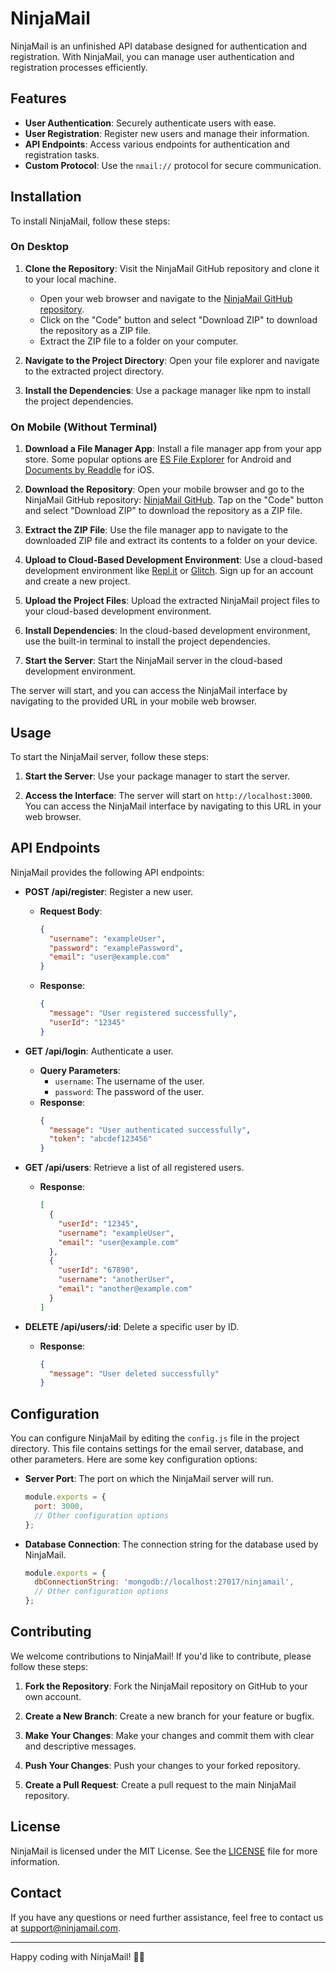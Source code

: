 # NinjaMail

NinjaMail is an unfinished API database designed for authentication and registration. With NinjaMail, you can manage user authentication and registration processes efficiently.

## Features

- **User Authentication**: Securely authenticate users with ease.
- **User Registration**: Register new users and manage their information.
- **API Endpoints**: Access various endpoints for authentication and registration tasks.
- **Custom Protocol**: Use the `nmail://` protocol for secure communication.

## Installation

To install NinjaMail, follow these steps:

### On Desktop

1. **Clone the Repository**: Visit the NinjaMail GitHub repository and clone it to your local machine.
   - Open your web browser and navigate to the [NinjaMail GitHub repository](https://github.com/Thebloxers998/ninjamail).
   - Click on the "Code" button and select "Download ZIP" to download the repository as a ZIP file.
   - Extract the ZIP file to a folder on your computer.

2. **Navigate to the Project Directory**: Open your file explorer and navigate to the extracted project directory.

3. **Install the Dependencies**: Use a package manager like npm to install the project dependencies.

### On Mobile (Without Terminal)

1. **Download a File Manager App**: Install a file manager app from your app store. Some popular options are [ES File Explorer](https://play.google.com/store/apps/details?id=com.estrongs.android.pop) for Android and [Documents by Readdle](https://apps.apple.com/us/app/documents-by-readdle/id364901807) for iOS.

2. **Download the Repository**: Open your mobile browser and go to the NinjaMail GitHub repository: [NinjaMail GitHub](https://github.com/Thebloxers998/ninjamail). Tap on the "Code" button and select "Download ZIP" to download the repository as a ZIP file.

3. **Extract the ZIP File**: Use the file manager app to navigate to the downloaded ZIP file and extract its contents to a folder on your device.

4. **Upload to Cloud-Based Development Environment**: Use a cloud-based development environment like [Repl.it](https://repl.it/) or [Glitch](https://glitch.com/). Sign up for an account and create a new project.

5. **Upload the Project Files**: Upload the extracted NinjaMail project files to your cloud-based development environment.

6. **Install Dependencies**: In the cloud-based development environment, use the built-in terminal to install the project dependencies.

7. **Start the Server**: Start the NinjaMail server in the cloud-based development environment.

The server will start, and you can access the NinjaMail interface by navigating to the provided URL in your mobile web browser.

## Usage

To start the NinjaMail server, follow these steps:

1. **Start the Server**: Use your package manager to start the server.

2. **Access the Interface**: The server will start on `http://localhost:3000`. You can access the NinjaMail interface by navigating to this URL in your web browser.

## API Endpoints

NinjaMail provides the following API endpoints:

- **POST /api/register**: Register a new user.
  - **Request Body**: 
    ```json
    {
      "username": "exampleUser",
      "password": "examplePassword",
      "email": "user@example.com"
    }
    ```
  - **Response**: 
    ```json
    {
      "message": "User registered successfully",
      "userId": "12345"
    }
    ```

- **GET /api/login**: Authenticate a user.
  - **Query Parameters**: 
    - `username`: The username of the user.
    - `password`: The password of the user.
  - **Response**: 
    ```json
    {
      "message": "User authenticated successfully",
      "token": "abcdef123456"
    }
    ```

- **GET /api/users**: Retrieve a list of all registered users.
  - **Response**: 
    ```json
    [
      {
        "userId": "12345",
        "username": "exampleUser",
        "email": "user@example.com"
      },
      {
        "userId": "67890",
        "username": "anotherUser",
        "email": "another@example.com"
      }
    ]
    ```

- **DELETE /api/users/:id**: Delete a specific user by ID.
  - **Response**: 
    ```json
    {
      "message": "User deleted successfully"
    }
    ```

## Configuration

You can configure NinjaMail by editing the `config.js` file in the project directory. This file contains settings for the email server, database, and other parameters. Here are some key configuration options:

- **Server Port**: The port on which the NinjaMail server will run.
  ```javascript
  module.exports = {
    port: 3000,
    // Other configuration options
  };
  ```

- **Database Connection**: The connection string for the database used by NinjaMail.
  ```javascript
  module.exports = {
    dbConnectionString: 'mongodb://localhost:27017/ninjamail',
    // Other configuration options
  };
  ```

## Contributing

We welcome contributions to NinjaMail! If you'd like to contribute, please follow these steps:

1. **Fork the Repository**: Fork the NinjaMail repository on GitHub to your own account.

2. **Create a New Branch**: Create a new branch for your feature or bugfix.

3. **Make Your Changes**: Make your changes and commit them with clear and descriptive messages.

4. **Push Your Changes**: Push your changes to your forked repository.

5. **Create a Pull Request**: Create a pull request to the main NinjaMail repository.

## License

NinjaMail is licensed under the MIT License. See the [LICENSE](LICENSE) file for more information.

## Contact

If you have any questions or need further assistance, feel free to contact us at support@ninjamail.com.

---

Happy coding with NinjaMail! 🥷📧
